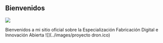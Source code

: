 ## Bienvenidos

![](../images/EFDIA.png)

Bienvenidos a mi sitio oficial sobre la Especialización Fabricación Digital e Innovación Abierta
![](../images/proyecto dron.ico)

